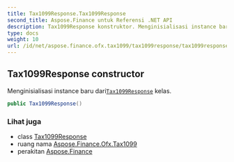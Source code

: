 ```yaml
---
title: Tax1099Response.Tax1099Response
second_title: Aspose.Finance untuk Referensi .NET API
description: Tax1099Response konstruktor. Menginisialisasi instance baru dariTax1099Response kelas.
type: docs
weight: 10
url: /id/net/aspose.finance.ofx.tax1099/tax1099response/tax1099response/
---
```

## Tax1099Response constructor

Menginisialisasi instance baru dari[`Tax1099Response`](../) kelas.

```csharp
public Tax1099Response()
```

### Lihat juga

* class [Tax1099Response](../)
* ruang nama [Aspose.Finance.Ofx.Tax1099](../../tax1099response/)
* perakitan [Aspose.Finance](../../../)


